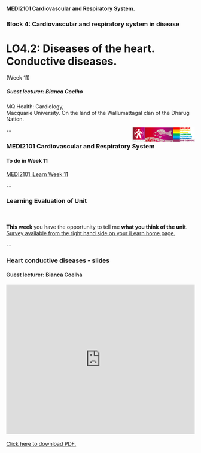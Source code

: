 <!-- .slide: data-auto-animate-restart id="MEDI2101Wk11_1"-->
#### MEDI2101 Cardiovascular and Respiratory System.
### Block 4: Cardiovascular and respiratory system in disease
# LO4.2: Diseases of the heart. Conductive diseases.
(Week 11)
##### Guest lecturer: Bianca Coelho

MQ Health: Cardiology, <br>Macquarie University. On the land of the Wallumattagal clan of the Dharug Nation.

<a href="https://students.mq.edu.au/support"><img src="images/mq_support.png" alt="Student wellbeing logo. Wallumattagal peoples at Macquarie. LGBTQI+ Safe Space for Everyone" align="right" width=33%></a>

--
### MEDI2101 Cardiovascular and Respiratory System
#### To do in Week 11

<a href="https://ilearn.mq.edu.au/course/view.php?id=64513#section-18"> MEDI2101 iLearn Week 11</a>

--
### Learning Evaluation of Unit
####
<p>&nbsp;</p>
<p class="citation"><b>This week</b> you have the opportunity to tell me <b>what you think of the unit</b>.<br><a href="https://ilearn.mq.edu.au/course/view.php?id=64513">Survey available from the right hand side on your iLearn home page.</a></p>

<!-- <p>Wait until next week</b> to tell me <b>what you think of me</b> (a second survey will be made available next week).</p> -->

--
### Heart conductive diseases - slides
#### Guest lecturer: Bianca Coelha

<!-- Slides will be made available on the day of, or following the guest lecture. -->



<embed src="https://github.com/butlin/presentations/blob/gh-pages/MEDI2101%20Wk%2011_1%20conduction%20diseases.pdf#toolbar=1" width="100%" height="400px">

<p class="citation"><a href="https://github.com/butlin/presentations/blob/gh-pages/MEDI2101%20Wk%2011_1%20conduction%20diseases.pdf">Click here to download PDF.</a></p>